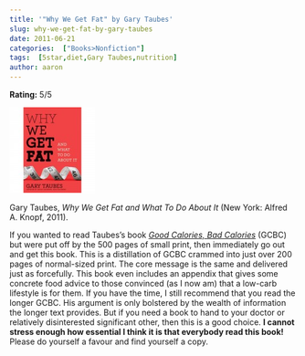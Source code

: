 ```yaml
---
title: '"Why We Get Fat" by Gary Taubes'
slug: why-we-get-fat-by-gary-taubes
date: 2011-06-21
categories:  ["Books>Nonfiction"]
tags:  [5star,diet,Gary Taubes,nutrition]
author: aaron
---
```


**Rating:** 5/5

![Book cover](cover5-150x150.jpg "Why We Get Fat")

Gary Taubes, *Why We Get Fat and What To Do About It* (New York: Alfred A. Knopf, 2011).

If you wanted to read Taubes’s book *[Good Calories, Bad Calories](../good-calories-bad-calories-by-gary-taubes "“Good Calories, Bad Calories” by Gary Taubes")* (GCBC) but were put off by the 500 pages of small print, then immediately go out and get this book. This is a distillation of GCBC crammed into just over 200 pages of normal-sized print. The core message is the same and delivered just as forcefully. This book even includes an appendix that gives some concrete food advice to those convinced (as I now am) that a low-carb lifestyle is for them. If you have the time, I still recommend that you read the longer GCBC. His argument is only bolstered by the wealth of information the longer text provides. But if you need a book to hand to your doctor or relatively disinterested significant other, then this is a good choice. **I cannot stress enough how essential I think it is that everybody read this book!** Please do yourself a favour and find yourself a copy.
